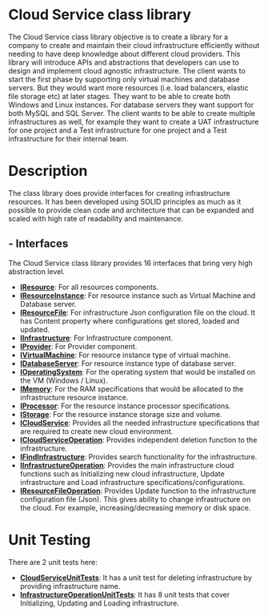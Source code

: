 
# Cloud Service class library
The Cloud Service class library objective is to create a library for a company to create and maintain their cloud infrastructure efficiently without needing to have deep knowledge about different cloud providers. This library will introduce APIs and abstractions that developers can use to design and implement cloud agnostic infrastructure. The client wants to start the first phase by supporting only virtual machines and database servers. But they would want more resources (i.e. load balancers, elastic file storage etc) at later stages. They want to be able to create both Windows and Linux instances. For database servers they want support for both MySQL and SQL Server. The client wants to be able to create multiple infrastructures as well, for example they want to create a UAT infrastructure for one project and a Test infrastructure for one project and a Test infrastructure for their internal team.

# Description
The class library does provide interfaces for creating infrastructure resources. It has been developed using SOLID principles as much as it possible to provide clean code and architecture that can be expanded and scaled with high rate of readability and maintenance.

## - Interfaces
The Cloud Service class library provides 16 interfaces that bring very high abstraction level.

 - **[IResource](https://github.com/diaakhateeb/GeeksCloudLibrary/blob/master/GeeksCloudLibrary/Shared/Interfaces/IResource.cs)**: For all resources components.
 - **[IResourceInstance](https://github.com/diaakhateeb/GeeksCloudLibrary/blob/master/GeeksCloudLibrary/ResourceInstance/Interfaces/IResourceInstance.cs)**: For resource instance such as Virtual Machine and Database server.
 - **[IResourceFile](https://github.com/diaakhateeb/GeeksCloudLibrary/blob/master/GeeksCloudLibrary/ResourceFile/Interfaces/IResourceFile.cs)**: For infrastructure Json configuration file on the cloud. It has Content property where configurations get stored, loaded and updated.
 - **[IInfrastructure](https://github.com/diaakhateeb/GeeksCloudLibrary/blob/master/GeeksCloudLibrary/Infrastructure/Interfaces/IInfrastructure.cs)**: For Infrastructure component.
 - **[IProvider](https://github.com/diaakhateeb/GeeksCloudLibrary/blob/master/GeeksCloudLibrary/Providers/Interfaces/IProvider.cs)**: For Provider component.
 - **[IVirtualMachine](https://github.com/diaakhateeb/GeeksCloudLibrary/blob/master/GeeksCloudLibrary/Resource/VirtualMachine/Interfaces/IVirtualMachine.cs)**: For resource instance type of virtual machine.
 - **[IDatabaseServer](https://github.com/diaakhateeb/GeeksCloudLibrary/blob/master/GeeksCloudLibrary/Resource/DatabaseServer/Interfaces/IDatabaseServer.cs)**: For resource instance type of database server.
 - **[IOperatingSystem](https://github.com/diaakhateeb/GeeksCloudLibrary/blob/master/GeeksCloudLibrary/Resource/VirtualMachine/OperatingSystem/Interfaces/IOperatingSystem.cs)**: For the operating system that would be installed on the VM (Windows / Linux).
 - **[IMemory](https://github.com/diaakhateeb/GeeksCloudLibrary/blob/master/GeeksCloudLibrary/Resource/Specs/Memory/Interfaces/IMemory.cs)**: For the RAM specifications that would be allocated to the infrastructure resource instance.
 - **[IProcessor](https://github.com/diaakhateeb/GeeksCloudLibrary/blob/master/GeeksCloudLibrary/Resource/Specs/Processor/Interfaces/IProcessor.cs)**: For the resource instance processor specifications.
 - **[IStorage](https://github.com/diaakhateeb/GeeksCloudLibrary/blob/master/GeeksCloudLibrary/Resource/Specs/Storage/Interfaces/IStorage.cs)**: For the resource instance storage size and volume.
 - **[ICloudService](https://github.com/diaakhateeb/GeeksCloudLibrary/blob/master/GeeksCloudLibrary/Operations/Interfaces/ICloudService.cs)**: Provides all the needed infrastructure specifications that are required to create new cloud environment.
 - **[ICloudServiceOperation](https://github.com/diaakhateeb/GeeksCloudLibrary/blob/master/GeeksCloudLibrary/Operations/Interfaces/ICloudServiceOperation.cs)**: Provides independent deletion function to the infrastructure.
 - **[IFindInfrastructure](https://github.com/diaakhateeb/GeeksCloudLibrary/blob/master/GeeksCloudLibrary/Operations/Interfaces/IFindInfrastructure.cs)**: Provides search functionality for the infrastructure.
 - **[IInfrastructureOperation](https://github.com/diaakhateeb/GeeksCloudLibrary/blob/master/GeeksCloudLibrary/Operations/Interfaces/IInfrastructureOperation.cs)**: Provides the main infrastructure cloud functions such as Initializing new cloud infrastructure, Update infrastructure and Load infrastructure specifications/configurations.
 - **[IResourceFileOperation](https://github.com/diaakhateeb/GeeksCloudLibrary/blob/master/GeeksCloudLibrary/Operations/Interfaces/IResourceFileOperation.cs)**: Provides Update function to the infrastructure configuration file (Json). This gives ability to change infrastructure on the cloud. For example, increasing/decreasing memory or disk space.

 # Unit Testing
There are 2 unit tests here:

 - **[CloudServiceUnitTests](https://github.com/diaakhateeb/GeeksCloudLibrary/blob/master/GeeksCloudLibraryXUnitTest/CloudServiceUnitTests.cs)**: It has a unit test for deleting infrastructure by providing infrastructure name.
 - **[InfrastructureOperationUnitTests](https://github.com/diaakhateeb/GeeksCloudLibrary/blob/master/GeeksCloudLibraryXUnitTest/InfrastructureOperationUnitTests.cs)**: It has 8 unit tests that cover Initializing, Updating and Loading infrastructure.

